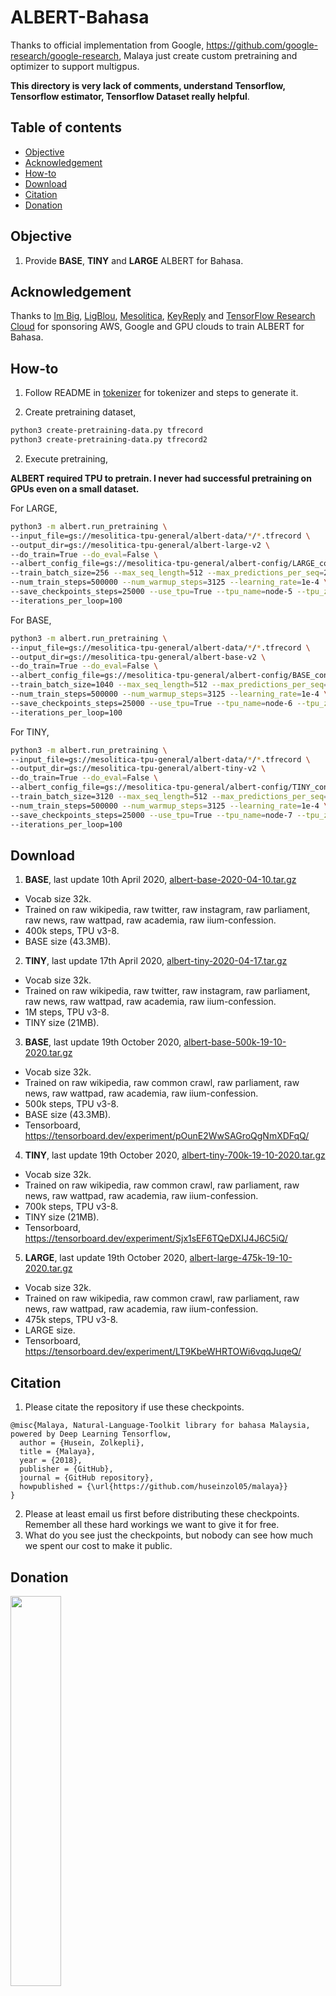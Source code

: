 # ALBERT-Bahasa

Thanks to official implementation from Google, https://github.com/google-research/google-research, Malaya just create custom pretraining and optimizer to support multigpus.

**This directory is very lack of comments, understand Tensorflow, Tensorflow estimator, Tensorflow Dataset really helpful**.

## Table of contents
  * [Objective](#objective)
  * [Acknowledgement](#acknowledgement)
  * [How-to](#how-to)
  * [Download](#download)
  * [Citation](#citation)
  * [Donation](#donation)

## Objective

1. Provide **BASE**, **TINY** and **LARGE** ALBERT for Bahasa.

## Acknowledgement

Thanks to [Im Big](https://www.facebook.com/imbigofficial/), [LigBlou](https://www.facebook.com/ligblou), [Mesolitica](https://mesolitica.com/), [KeyReply](https://www.keyreply.com/) and [TensorFlow Research Cloud](https://www.tensorflow.org/tfrc) for sponsoring AWS, Google and GPU clouds to train ALBERT for Bahasa.

## How-to

1. Follow README in [tokenizer](tokenizer) for tokenizer and steps to generate it.

2. Create pretraining dataset,

```bash
python3 create-pretraining-data.py tfrecord
python3 create-pretraining-data.py tfrecord2
```

2. Execute pretraining,

**ALBERT required TPU to pretrain. I never had successful pretraining on GPUs even on a small dataset.**

For LARGE,

```bash
python3 -m albert.run_pretraining \
--input_file=gs://mesolitica-tpu-general/albert-data/*/*.tfrecord \
--output_dir=gs://mesolitica-tpu-general/albert-large-v2 \
--do_train=True --do_eval=False \
--albert_config_file=gs://mesolitica-tpu-general/albert-config/LARGE_config.json \
--train_batch_size=256 --max_seq_length=512 --max_predictions_per_seq=20 \
--num_train_steps=500000 --num_warmup_steps=3125 --learning_rate=1e-4 \
--save_checkpoints_steps=25000 --use_tpu=True --tpu_name=node-5 --tpu_zone=europe-west4-a \
--iterations_per_loop=100
```

For BASE,

```bash
python3 -m albert.run_pretraining \
--input_file=gs://mesolitica-tpu-general/albert-data/*/*.tfrecord \
--output_dir=gs://mesolitica-tpu-general/albert-base-v2 \
--do_train=True --do_eval=False \
--albert_config_file=gs://mesolitica-tpu-general/albert-config/BASE_config.json \
--train_batch_size=1040 --max_seq_length=512 --max_predictions_per_seq=20 \
--num_train_steps=500000 --num_warmup_steps=3125 --learning_rate=1e-4 \
--save_checkpoints_steps=25000 --use_tpu=True --tpu_name=node-6 --tpu_zone=europe-west4-a \
--iterations_per_loop=100
```

For TINY,

```bash
python3 -m albert.run_pretraining \
--input_file=gs://mesolitica-tpu-general/albert-data/*/*.tfrecord \
--output_dir=gs://mesolitica-tpu-general/albert-tiny-v2 \
--do_train=True --do_eval=False \
--albert_config_file=gs://mesolitica-tpu-general/albert-config/TINY_config.json \
--train_batch_size=3120 --max_seq_length=512 --max_predictions_per_seq=20 \
--num_train_steps=500000 --num_warmup_steps=3125 --learning_rate=1e-4 \
--save_checkpoints_steps=25000 --use_tpu=True --tpu_name=node-7 --tpu_zone=europe-west4-a \
--iterations_per_loop=100
```

## Download

1. **BASE**, last update 10th April 2020, [albert-base-2020-04-10.tar.gz](https://f000.backblazeb2.com/file/malaya-model/bert-bahasa/albert-base-2020-04-10.tar.gz)

  - Vocab size 32k.
  - Trained on raw wikipedia, raw twitter, raw instagram, raw parliament, raw news, raw wattpad, raw academia, raw iium-confession.
  - 400k steps, TPU v3-8.
  - BASE size (43.3MB).

2. **TINY**, last update 17th April 2020, [albert-tiny-2020-04-17.tar.gz](https://f000.backblazeb2.com/file/malaya-model/bert-bahasa/albert-tiny-2020-04-17.tar.gz)

  - Vocab size 32k.
  - Trained on raw wikipedia, raw twitter, raw instagram, raw parliament, raw news, raw wattpad, raw academia, raw iium-confession.
  - 1M steps, TPU v3-8.
  - TINY size (21MB).

3. **BASE**, last update 19th October 2020, [albert-base-500k-19-10-2020.tar.gz](https://f000.backblazeb2.com/file/malaya-model/bert-bahasa/albert-base-500k-19-10-2020.tar.gz)

  - Vocab size 32k.
  - Trained on raw wikipedia, raw common crawl, raw parliament, raw news, raw wattpad, raw academia, raw iium-confession.
  - 500k steps, TPU v3-8.
  - BASE size (43.3MB).
  - Tensorboard, https://tensorboard.dev/experiment/pOunE2WwSAGroQgNmXDFqQ/

4. **TINY**, last update 19th October 2020, [albert-tiny-700k-19-10-2020.tar.gz](https://f000.backblazeb2.com/file/malaya-model/bert-bahasa/albert-tiny-700k-19-10-2020.tar.gz)

  - Vocab size 32k.
  - Trained on raw wikipedia, raw common crawl, raw parliament, raw news, raw wattpad, raw academia, raw iium-confession.
  - 700k steps, TPU v3-8.
  - TINY size (21MB).
  - Tensorboard, https://tensorboard.dev/experiment/Sjx1sEF6TQeDXIJ4J6C5iQ/

5. **LARGE**, last update 19th October 2020, [albert-large-475k-19-10-2020.tar.gz](https://f000.backblazeb2.com/file/malaya-model/bert-bahasa/albert-large-475k-19-10-2020.tar.gz)

  - Vocab size 32k.
  - Trained on raw wikipedia, raw common crawl, raw parliament, raw news, raw wattpad, raw academia, raw iium-confession.
  - 475k steps, TPU v3-8.
  - LARGE size.
  - Tensorboard, https://tensorboard.dev/experiment/LT9KbeWHRTOWi6vqqJuqeQ/

## Citation

1. Please citate the repository if use these checkpoints.

```
@misc{Malaya, Natural-Language-Toolkit library for bahasa Malaysia, powered by Deep Learning Tensorflow,
  author = {Husein, Zolkepli},
  title = {Malaya},
  year = {2018},
  publisher = {GitHub},
  journal = {GitHub repository},
  howpublished = {\url{https://github.com/huseinzol05/malaya}}
}
```

2. Please at least email us first before distributing these checkpoints. Remember all these hard workings we want to give it for free.
3. What do you see just the checkpoints, but nobody can see how much we spent our cost to make it public.

## Donation

<a href="https://www.patreon.com/bePatron?u=7291337"><img src="https://static1.squarespace.com/static/54a1b506e4b097c5f153486a/t/58a722ec893fc0a0b7745b45/1487348853811/patreon+art.jpeg" width="40%"></a>

Or, One time donation without credit card hustle, **7053174643, CIMB Bank, Husein Zolkepli**
